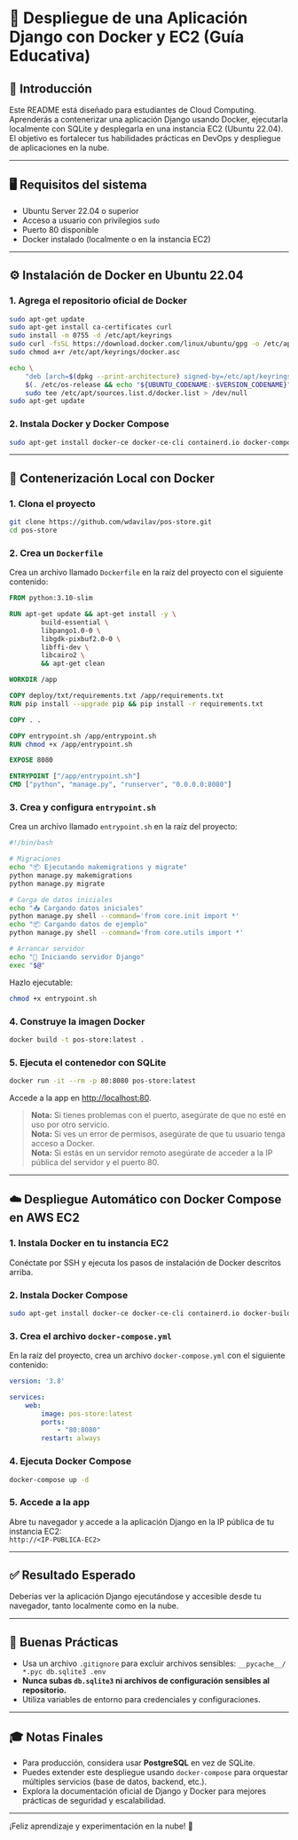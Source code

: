 # 🐳 Despliegue de una Aplicación Django con Docker y EC2 (Guía Educativa)

## 📝 Introducción

Este README está diseñado para estudiantes de Cloud Computing. Aprenderás a contenerizar una aplicación Django usando Docker, ejecutarla localmente con SQLite y desplegarla en una instancia EC2 (Ubuntu 22.04). El objetivo es fortalecer tus habilidades prácticas en DevOps y despliegue de aplicaciones en la nube.

---

## 🖥️ Requisitos del sistema

- Ubuntu Server 22.04 o superior
- Acceso a usuario con privilegios `sudo`
- Puerto 80 disponible
- Docker instalado (localmente o en la instancia EC2)

---

## ⚙️ Instalación de Docker en Ubuntu 22.04

### 1. Agrega el repositorio oficial de Docker

```bash
sudo apt-get update
sudo apt-get install ca-certificates curl
sudo install -m 0755 -d /etc/apt/keyrings
sudo curl -fsSL https://download.docker.com/linux/ubuntu/gpg -o /etc/apt/keyrings/docker.asc
sudo chmod a+r /etc/apt/keyrings/docker.asc

echo \
    "deb [arch=$(dpkg --print-architecture) signed-by=/etc/apt/keyrings/docker.asc] https://download.docker.com/linux/ubuntu \
    $(. /etc/os-release && echo "${UBUNTU_CODENAME:-$VERSION_CODENAME}") stable" | \
    sudo tee /etc/apt/sources.list.d/docker.list > /dev/null
sudo apt-get update
```

### 2. Instala Docker y Docker Compose

```bash
sudo apt-get install docker-ce docker-ce-cli containerd.io docker-compose-plugin
```

---

## 🐳 Contenerización Local con Docker

### 1. Clona el proyecto

```bash
git clone https://github.com/wdavilav/pos-store.git
cd pos-store
```

### 2. Crea un `Dockerfile`

Crea un archivo llamado `Dockerfile` en la raíz del proyecto con el siguiente contenido:

```dockerfile
FROM python:3.10-slim

RUN apt-get update && apt-get install -y \
        build-essential \
        libpango1.0-0 \
        libgdk-pixbuf2.0-0 \
        libffi-dev \
        libcairo2 \
        && apt-get clean

WORKDIR /app

COPY deploy/txt/requirements.txt /app/requirements.txt
RUN pip install --upgrade pip && pip install -r requirements.txt

COPY . .

COPY entrypoint.sh /app/entrypoint.sh
RUN chmod +x /app/entrypoint.sh

EXPOSE 8080

ENTRYPOINT ["/app/entrypoint.sh"]
CMD ["python", "manage.py", "runserver", "0.0.0.0:8080"]
```

### 3. Crea y configura `entrypoint.sh`

Crea un archivo llamado `entrypoint.sh` en la raíz del proyecto:

```bash
#!/bin/bash

# Migraciones
echo "📦 Ejecutando makemigrations y migrate"
python manage.py makemigrations
python manage.py migrate 

# Carga de datos iniciales
echo "📥 Cargando datos iniciales"
python manage.py shell --command='from core.init import *'
echo "📦 Cargando datos de ejemplo"
python manage.py shell --command='from core.utils import *'

# Arrancar servidor
echo "🚀 Iniciando servidor Django"
exec "$@"
```

Hazlo ejecutable:

```bash
chmod +x entrypoint.sh
```

### 4. Construye la imagen Docker

```bash
docker build -t pos-store:latest .
```

### 5. Ejecuta el contenedor con SQLite

```bash
docker run -it --rm -p 80:8080 pos-store:latest
```

Accede a la app en [http://localhost:80](http://localhost:80).

> **Nota:** Si tienes problemas con el puerto, asegúrate de que no esté en uso por otro servicio.  
> **Nota:** Si ves un error de permisos, asegúrate de que tu usuario tenga acceso a Docker.  
> **Nota:** Si estás en un servidor remoto asegúrate de acceder a la IP pública del servidor y el puerto 80.

---

## ☁️ Despliegue Automático con Docker Compose en AWS EC2

### 1. Instala Docker en tu instancia EC2

Conéctate por SSH y ejecuta los pasos de instalación de Docker descritos arriba.

### 2. Instala Docker Compose

```bash
sudo apt-get install docker-ce docker-ce-cli containerd.io docker-buildx-plugin docker-compose-plugin
```

### 3. Crea el archivo `docker-compose.yml`

En la raíz del proyecto, crea un archivo `docker-compose.yml` con el siguiente contenido:

```yaml
version: '3.8'

services:
    web:
        image: pos-store:latest
        ports:
            - "80:8080"
        restart: always
```

### 4. Ejecuta Docker Compose

```bash
docker-compose up -d
```

### 5. Accede a la app

Abre tu navegador y accede a la aplicación Django en la IP pública de tu instancia EC2:  
`http://<IP-PUBLICA-EC2>`

---

## ✅ Resultado Esperado

Deberías ver la aplicación Django ejecutándose y accesible desde tu navegador, tanto localmente como en la nube.

---

## 🧼 Buenas Prácticas

- Usa un archivo `.gitignore` para excluir archivos sensibles:
        ```
        __pycache__/
        *.pyc
        db.sqlite3
        .env
        ```
- **Nunca subas `db.sqlite3` ni archivos de configuración sensibles al repositorio.**
- Utiliza variables de entorno para credenciales y configuraciones.

---

## 🎓 Notas Finales

- Para producción, considera usar **PostgreSQL** en vez de SQLite.
- Puedes extender este despliegue usando `docker-compose` para orquestar múltiples servicios (base de datos, backend, etc.).
- Explora la documentación oficial de Django y Docker para mejores prácticas de seguridad y escalabilidad.

---

¡Feliz aprendizaje y experimentación en la nube! 🚀
